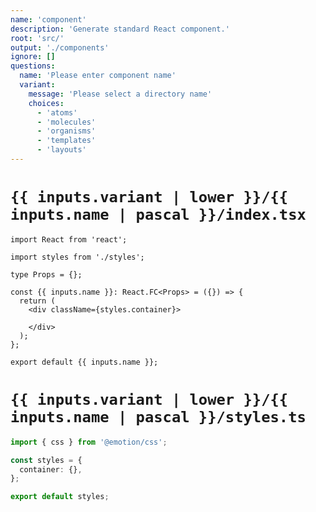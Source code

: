 ```yaml
---
name: 'component'
description: 'Generate standard React component.'
root: 'src/'
output: './components'
ignore: []
questions:
  name: 'Please enter component name'
  variant:
    message: 'Please select a directory name'
    choices:
      - 'atoms'
      - 'molecules'
      - 'organisms'
      - 'templates'
      - 'layouts'
---
```


# `{{ inputs.variant | lower }}/{{ inputs.name | pascal }}/index.tsx`

```tsx
import React from 'react';

import styles from './styles';

type Props = {};

const {{ inputs.name }}: React.FC<Props> = ({}) => {
  return (
    <div className={styles.container}>

    </div>
  );
};

export default {{ inputs.name }};

```

# `{{ inputs.variant | lower }}/{{ inputs.name | pascal }}/styles.ts`

```ts
import { css } from '@emotion/css';

const styles = {
  container: {},
};

export default styles;

```
